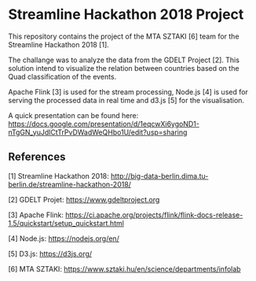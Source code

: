 # Streamline Hackathon 2018 Project
This repository contains the project of the MTA SZTAKI [6] team for the Streamline Hackathon 2018 [1].

The challange was to analyze the data from the GDELT Project [2]. This solution intend to visualize the relation between countries based on the Quad classification of the events.

Apache Flink [3] is used for the stream processing, Node.js [4] is used for serving the processed data in real time and d3.js [5] for the visualisation.

A quick presentation can be found here: https://docs.google.com/presentation/d/1eqcwXi6ygoND1-nTgGN_yuJdlCtTrPvDWadWeQHbo1U/edit?usp=sharing


## References
[1] Streamline Hackathon 2018: http://big-data-berlin.dima.tu-berlin.de/streamline-hackathon-2018/

[2] GDELT Projet: https://www.gdeltproject.org

[3] Apache Flink: https://ci.apache.org/projects/flink/flink-docs-release-1.5/quickstart/setup_quickstart.html

[4] Node.js: https://nodejs.org/en/

[5] D3.js: https://d3js.org/

[6] MTA SZTAKI: https://www.sztaki.hu/en/science/departments/infolab
